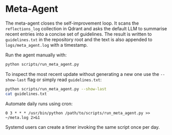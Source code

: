 # Meta-Agent

The meta-agent closes the self-improvement loop. It scans the
`reflections_log` collection in Qdrant and asks the default LLM to
summarise recent entries into a concise set of guidelines. The result is
written to `guidelines.txt` in the repository root and the text is also
appended to `logs/meta_agent.log` with a timestamp.

Run the agent manually with:

```bash
python scripts/run_meta_agent.py
```

To inspect the most recent update without generating a new one use the
`--show-last` flag or simply read `guidelines.txt`:

```bash
python scripts/run_meta_agent.py --show-last
cat guidelines.txt
```

Automate daily runs using cron:

```cron
0 3 * * * /usr/bin/python /path/to/scripts/run_meta_agent.py >> ~/meta.log 2>&1
```

Systemd users can create a timer invoking the same script once per day.
